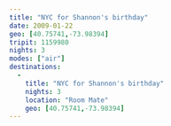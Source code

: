 ```yaml
---
title: "NYC for Shannon's birthday"
date: 2009-01-22
geo: [40.75741,-73.98394]
tripit: 1159980
nights: 3
modes: ["air"]
destinations:
  -
    title: "NYC for Shannon's birthday"
    nights: 3
    location: "Room Mate"
    geo: [40.75741,-73.98394]
---
```



